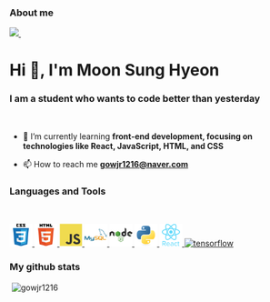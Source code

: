 ### About me

<a href="gowjr1216@naver.com">
  <img src="https://img.shields.io/badge/Naver-1EBC8F?style=for-the-badge&logo=naver&logoColor=white" />&nbsp
</a>

<br />

<h1 align="Left">Hi 👋, I'm Moon Sung Hyeon</h1>
<h3 align="Left">I am a student who wants to code better than yesterday</h3>



</br>

- 🌱 I’m currently learning **front-end development, focusing on technologies like React, JavaScript, HTML, and CSS**

- 📫 How to reach me **gowjr1216@naver.com**

<h3 align="left">Languages and Tools</h3>
<br />

<p align="left"> <a href="https://www.w3schools.com/css/" target="_blank" rel="noreferrer"> <img src="https://raw.githubusercontent.com/devicons/devicon/master/icons/css3/css3-original-wordmark.svg" alt="css3" width="40" height="40"/> </a> <a href="https://www.w3.org/html/" target="_blank" rel="noreferrer"> <img src="https://raw.githubusercontent.com/devicons/devicon/master/icons/html5/html5-original-wordmark.svg" alt="html5" width="40" height="40"/> </a> <a href="https://developer.mozilla.org/en-US/docs/Web/JavaScript" target="_blank" rel="noreferrer"> <img src="https://raw.githubusercontent.com/devicons/devicon/master/icons/javascript/javascript-original.svg" alt="javascript" width="40" height="40"/> </a> <a href="https://www.mysql.com/" target="_blank" rel="noreferrer"> <img src="https://raw.githubusercontent.com/devicons/devicon/master/icons/mysql/mysql-original-wordmark.svg" alt="mysql" width="40" height="40"/> </a> <a href="https://nodejs.org" target="_blank" rel="noreferrer"> <img src="https://raw.githubusercontent.com/devicons/devicon/master/icons/nodejs/nodejs-original-wordmark.svg" alt="nodejs" width="40" height="40"/> </a> <a href="https://www.python.org" target="_blank" rel="noreferrer"> <img src="https://raw.githubusercontent.com/devicons/devicon/master/icons/python/python-original.svg" alt="python" width="40" height="40"/> </a> <a href="https://reactjs.org/" target="_blank" rel="noreferrer"> <img src="https://raw.githubusercontent.com/devicons/devicon/master/icons/react/react-original-wordmark.svg" alt="react" width="40" height="40"/> </a> <a href="https://www.tensorflow.org" target="_blank" rel="noreferrer"> <img src="https://www.vectorlogo.zone/logos/tensorflow/tensorflow-icon.svg" alt="tensorflow" width="40" height="40"/> </a> </p>

<h3 align="left">My github stats</h3>
<p>&nbsp;<img align="center" src="https://github-readme-stats.vercel.app/api?username=gowjr1216&show_icons=true&locale=en" alt="gowjr1216" /></p>
<br />

